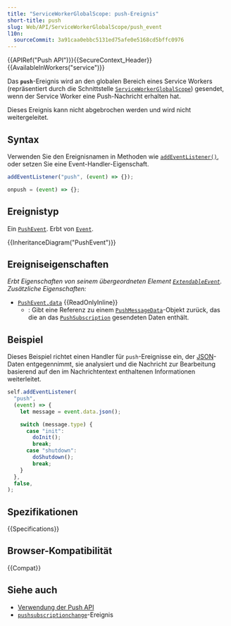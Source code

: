 ```yaml
---
title: "ServiceWorkerGlobalScope: push-Ereignis"
short-title: push
slug: Web/API/ServiceWorkerGlobalScope/push_event
l10n:
  sourceCommit: 3a91caa0ebbc5131ed75afe0e5168cd5bffc0976
---
```


{{APIRef("Push API")}}{{SecureContext_Header}}{{AvailableInWorkers("service")}}

Das **`push`**-Ereignis wird an den globalen Bereich eines Service Workers (repräsentiert durch die Schnittstelle [`ServiceWorkerGlobalScope`](/de/docs/Web/API/ServiceWorkerGlobalScope)) gesendet, wenn der Service Worker eine Push-Nachricht erhalten hat.

Dieses Ereignis kann nicht abgebrochen werden und wird nicht weitergeleitet.

## Syntax

Verwenden Sie den Ereignisnamen in Methoden wie [`addEventListener()`](/de/docs/Web/API/EventTarget/addEventListener), oder setzen Sie eine Event-Handler-Eigenschaft.

```js
addEventListener("push", (event) => {});

onpush = (event) => {};
```

## Ereignistyp

Ein [`PushEvent`](/de/docs/Web/API/PushEvent). Erbt von [`Event`](/de/docs/Web/API/Event).

{{InheritanceDiagram("PushEvent")}}

## Ereigniseigenschaften

_Erbt Eigenschaften von seinem übergeordneten Element [`ExtendableEvent`](/de/docs/Web/API/ExtendableEvent). Zusätzliche Eigenschaften:_

- [`PushEvent.data`](/de/docs/Web/API/PushEvent/data) {{ReadOnlyInline}}
  - : Gibt eine Referenz zu einem [`PushMessageData`](/de/docs/Web/API/PushMessageData)-Objekt zurück, das die an das [`PushSubscription`](/de/docs/Web/API/PushSubscription) gesendeten Daten enthält.

## Beispiel

Dieses Beispiel richtet einen Handler für `push`-Ereignisse ein, der [JSON](/de/docs/Glossary/JSON)-Daten entgegennimmt, sie analysiert und die Nachricht zur Bearbeitung basierend auf den im Nachrichtentext enthaltenen Informationen weiterleitet.

```js
self.addEventListener(
  "push",
  (event) => {
    let message = event.data.json();

    switch (message.type) {
      case "init":
        doInit();
        break;
      case "shutdown":
        doShutdown();
        break;
    }
  },
  false,
);
```

## Spezifikationen

{{Specifications}}

## Browser-Kompatibilität

{{Compat}}

## Siehe auch

- [Verwendung der Push API](/de/docs/Web/API/Push_API)
- [`pushsubscriptionchange`](/de/docs/Web/API/ServiceWorkerGlobalScope/pushsubscriptionchange_event)-Ereignis
